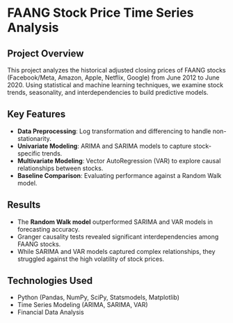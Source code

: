 # FAANG Stock Price Time Series Analysis

## Project Overview
This project analyzes the historical adjusted closing prices of FAANG stocks (Facebook/Meta, Amazon, Apple, Netflix, Google) from June 2012 to June 2020. Using statistical and machine learning techniques, we examine stock trends, seasonality, and interdependencies to build predictive models.

## Key Features
- **Data Preprocessing**: Log transformation and differencing to handle non-stationarity.
- **Univariate Modeling**: ARIMA and SARIMA models to capture stock-specific trends.
- **Multivariate Modeling**: Vector AutoRegression (VAR) to explore causal relationships between stocks.
- **Baseline Comparison**: Evaluating performance against a Random Walk model.

## Results
- The **Random Walk model** outperformed SARIMA and VAR models in forecasting accuracy.
- Granger causality tests revealed significant interdependencies among FAANG stocks.
- While SARIMA and VAR models captured complex relationships, they struggled against the high volatility of stock prices.

## Technologies Used
- Python (Pandas, NumPy, SciPy, Statsmodels, Matplotlib)
- Time Series Modeling (ARIMA, SARIMA, VAR)
- Financial Data Analysis
